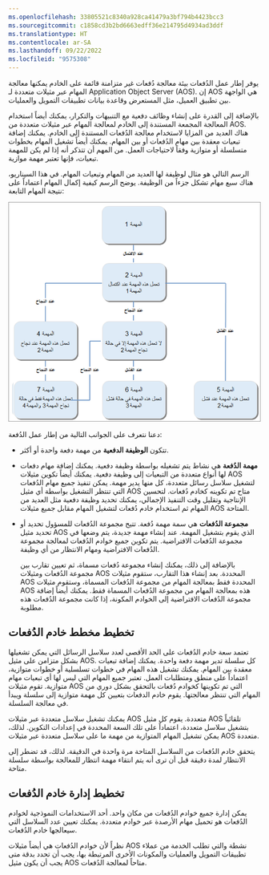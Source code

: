 ```yaml
---
ms.openlocfilehash: 33805521c8340a928ca41479a3bf794b4423bcc3
ms.sourcegitcommit: c1858cd3b2bd6663edff36e214795d4934ad3ddf
ms.translationtype: HT
ms.contentlocale: ar-SA
ms.lasthandoff: 09/22/2022
ms.locfileid: "9575308"
---
```

يوفر إطار عمل الدُفعات بيئة معالجة دُفعات غير متزامنة قائمة على الخادم يمكنها معالجة المهام عبر مثيلات متعددة لـ Application Object Server‏ (AOS). إن AOS هي الواجهة بين تطبيق العميل، مثل المستعرض وقاعدة بيانات تطبيقات التمويل والعمليات.

بالإضافة إلى القدرة على إنشاء وظائف دفعية مع التنبيهات والتكرار، يمكنك أيضاً استخدام المعالجة المجمعة المستندة إلى الخادم لمعالجة المهام عبر مثيلات متعددة من AOS. هناك العديد من المزايا لاستخدام معالجة الدُفعات المستندة إلى الخادم. يمكنك إضافة تبعيات معقدة بين مهام الدُفعات أو بين المهام. يمكنك أيضاً تشغيل المهام بخطوات متسلسلة أو متوازية وفقاً لاحتياجات العمل. من المهم أن تتذكر أنه إذا لم يكن للمهمة تبعيات، فإنها تعتبر مهمة موازية. 

الرسم التالي هو مثال لوظيفة لها العديد من المهام وتبعيات المهام. في هذا السيناريو، هناك سبع مهام تشكل جزءاً من الوظيفة. يوضح الرسم كيفية إكمال المهام اعتماداً على نتيجة المهام التابعة:


![رسم تخطيطي لمثال لوظيفة يعرض تبعيات المهام السبع والمهام.](../media/job-tasks.png)


دعنا نتعرف على الجوانب التالية من إطار عمل الدُفعة:

- تتكون **الوظيفة الدفعية** من مهمة دفعة واحدة أو أكثر.

- **مهمة الدُفعة** هي نشاط يتم تشغيله بواسطة وظيفة دفعية. يمكنك إضافة مهام دفعات لها أنواع متعددة من التبعيات إلى وظيفة دفعية. يمكنك أيضاً تكوين مثيلات AOS لتشغيل سلاسل رسائل متعددة، كل منها يدير مهمة. يمكن تنفيذ جميع مهام الدُفعات التي تنتظر التشغيل بواسطة أي مثيل AOS متاح تم تكوينه كخادم دُفعات. لتحسين الإنتاجية وتقليل وقت التنفيذ الإجمالي، يمكنك تحديد وظيفة دفعية مثل العديد من المهام ثم استخدام خادم دُفعات لتشغيل المهام مقابل جميع مثيلات AOS المتاحة.

- **مجموعة الدُفعات** هي سمة مهمة دُفعة. تتيح مجموعة الدُفعات للمسؤول تحديد أو تحديد مثيل AOS الذي يقوم بتشغيل المهمة. عند إنشاء مهمة جديدة، يتم وضعها في مجموعة الدُفعات الافتراضية. يتم تكوين جميع خوادم الدُفعات لمعالجة مجموعة الدُفعات الافتراضية ومهام الانتظار من أي وظيفة. 

    بالإضافة إلى ذلك، يمكنك إنشاء مجموعة دُفعات مسماة، ثم تعيين تقارب بين مجموعة الدُفعات ومثيلات AOS المحددة. بعد إنشاء هذا التقارب، ستقوم مثيلات AOS المحددة فقط بمعالجة المهام من مجموعة الدُفعات المسماة، وستقوم مثيلات AOS هذه بمعالجة المهام من مجموعة الدُفعات المسماة فقط. يمكنك أيضاً إضافة مجموعة الدُفعات الافتراضية إلى الخوادم المكونة، إذا كانت مجموعة الدُفعات هذه مطلوبة.

## <a name="batch-server-topology-planning"></a>تخطيط مخطط خادم الدُفعات 

تعتمد سعة خادم الدُفعات على الحد الأقصى لعدد سلاسل الرسائل التي يمكن تشغيلها بشكل متزامن على مثيل AOS. كل سلسلة تدير مهمة دفعة واحدة. يمكنك إضافة تبعيات معقدة بين المهام. يمكنك تشغيل هذه المهام في خطوات تسلسلية أو خطوات متوازية، اعتماداً على منطق ومتطلبات العمل. تعتبر جميع المهام التي ليس لها أي تبعيات مهام متوازية. تقوم مثيلات AOS التي تم تكوينها كخوادم دُفعات بالتحقق بشكل دوري من المهام التي تنتظر معالجتها. يقوم خادم الدفعات بتعيين كل مهمة متوازية إلى سلسلة ويبدأ في معالجة السلسلة.

يمكنك تشغيل سلاسل متعددة عبر مثيلات AOS متعددة. يقوم كل مثيل AOS تلقائياً بتشغيل سلاسل متعددة، اعتماداً على تلك السعة المحددة في إعدادات التكوين. لذلك، يمكن تشغيل المهام المتوازية من مهمة ما على سلاسل متعددة عبر مثيلات AOS متعددة.

يتحقق خادم الدُفعات من السلاسل المتاحة مرة واحدة في الدقيقة. لذلك، قد تضطر إلى الانتظار لمدة دقيقة قبل أن ترى أنه يتم انتقاء مهمة انتظار للمعالجة بواسطة سلسلة متاحة.

## <a name="batch-server-management-planning"></a>تخطيط إدارة خادم الدُفعات 

يمكن إدارة جميع خوادم الدُفعات من مكان واحد. أحد الاستخدامات النموذجية لخوادم الدُفعات هو تحميل مهام الأرصدة عبر خوادم متعددة. يمكنك تعيين عدد السلاسل التي سيعالجها خادم الدُفعات.

نظراً لأن خوادم الدُفعات هي أيضاً مثيلات AOS نشطة والتي تطلب الخدمة من عملاء تطبيقات التمويل والعمليات والمكونات الأخرى المرتبطة بها، يجب أن تحدد بدقة متى يجب أن يكون مثيل AOS متاحاً لمعالجة الدُفعات.

